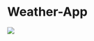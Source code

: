 # Weather-App

<a href="https://codeclimate.com/github/bera5186/Weather-App/maintainability"><img src="https://api.codeclimate.com/v1/badges/6aa1d608390a024cf866/maintainability" /></a>
